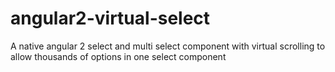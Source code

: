 # angular2-virtual-select
A native angular 2 select and multi select component with virtual scrolling to allow thousands of options in one select component
